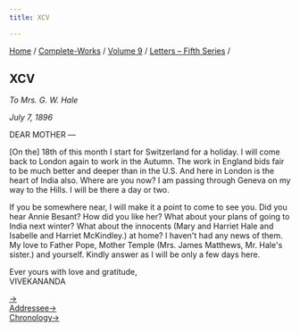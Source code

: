 ```yaml
---
title: XCV

---
```



[Home](../../../index.htm) / [Complete-Works](../../complete_works.htm)
/ [Volume 9](../volume_9_contents.htm) / [Letters – Fifth
Series](letters_fifth_series_contents.htm) /



## XCV

*To Mrs. G. W. Hale*

*July 7, 1896*

DEAR MOTHER —

\[On the\] 18th of this month I start for Switzerland for a holiday. I
will come back to London again to work in the Autumn. The work in
England bids fair to be much better and deeper than in the U.S. And here
in London is the heart of India also. Where are you now? I am passing
through Geneva on my way to the Hills. I will be there a day or two.

If you be somewhere near, I will make it a point to come to see you. Did
you hear Annie Besant? How did you like her? What about your plans of
going to India next winter? What about the innocents (Mary and Harriet
Hale and Isabelle and Harriet McKindley.) at home? I haven't had any
news of them. My love to Father Pope, Mother Temple (Mrs. James
Matthews, Mr. Hale's sister.) and yourself. Kindly answer as I will be
only a few days here.

Ever yours with love and gratitude,  
VIVEKANANDA

[→](096_sir.htm)  
[Addressee→](146_mother_church.htm)  
[Chronology→](../../volume_6/epistles_second_series/103_mrs_bull.htm)


